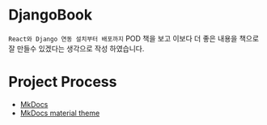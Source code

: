 # DjangoBook
`React와 Django 연동 설치부터 배포까지` POD 책을 보고 이보다 더 좋은 내용을 책으로잘 만들수 있겠다는 생각으로 작성 하였습니다.

# Project Process
- [MkDocs](https://www.mkdocs.org/getting-started/?)
- [MkDocs material theme](https://github.com/squidfunk/mkdocs-material)
